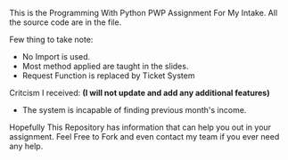 This is the Programming With Python PWP Assignment For My Intake. 
All the source code are in the file.

Few thing to take note:
- No Import is used.
- Most method applied are taught in the slides.
- Request Function is replaced by Ticket System

Critcism I received: **(I will not update and add any additional features)**
- The system is incapable of finding previous month's income. 

Hopefully This Repository has information that can help you out in your assignment. 
Feel Free to Fork and even contact my team if you ever need any help.
